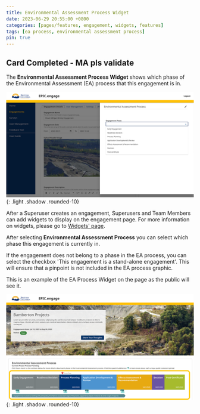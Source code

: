 ```yaml
---
title: Environmental Assessment Process Widget
date: 2023-06-29 20:55:00 +0800
categories: [pages/features, engagement, widgets, features]
tags: [ea process, environmental assessment process]
pin: true
---
```


## Card Completed - MA pls validate 

The **Environmental Assessment Process Widget** shows which phase of the Environmental Assessment (EA) process that this engagement is in. 

![EA Process Phase](/assets/UserGuideImages/Images/environmental-assessment-process-widget/environmental-assessment-process-widget-ea-phase-widget.png){: .light .shadow .rounded-10}

After a Superuser creates an engagement, Superusers and Team Members can add widgets to display on the engagement page. For more information on widgets, please go to [Widgets' page](/met-guide/posts/widgets/).

After selecting **Environmental Assessment Process** you can select which phase this engagement is currently in.

If the engagement does not belong to a phase in the EA process, you can select the checkbox 'This engagement is a stand-alone engagement'. This will ensure that a pinpoint is not included in the EA process graphic. 

This is an example of the EA Process Widget on the page as the public will see it.

![EA Process Widget](/assets/UserGuideImages/Images/environmental-assessment-process-widget/environmental-assessment-process-widget-ea-process-graphic.png){: .light .shadow .rounded-10}

